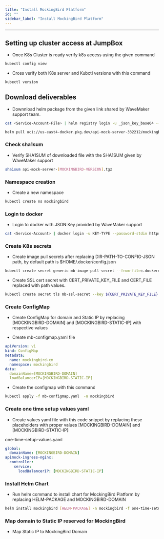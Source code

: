 ```yaml
---
title: "Install MockingBird Platform"
id: ""
sidebar_label: "Install MockingBird Platform"
---
```

---

## Setting up cluster access at JumpBox

- Once K8s Cluster is ready verify k8s access using the given command

```bash
kubectl config view
```
- Cross verify both K8s server and Kubctl versions with this command

```bash
kubectl version
```

## Download deliverables

- Downnload helm package from the given link shared by WaveMaker support team.

```bash
cat <Service-Account-File> | helm registry login -u _json_key_base64 --password-stdin https://us-east4-docker.pkg.dev
```

```bash
helm pull oci://us-east4-docker.pkg.dev/api-mock-server-332212/mockingbird/helm-charts/api-mock-server --version [MOCKINGBIRD-VERSION]
```


### Check sha1sum 

- Verify SHA1SUM of downloaded file with the SHA1SUM given by WaveMaker support

```bash
sha1sum api-mock-server-[MOCKINGBIRD-VERSION].tgz 
```

### Namespace creation

- Create a new namespace 

```bash
kubectl create ns mockingbird
```

### Login to docker

- Login to docker with JSON Key provided by WaveMaker support

```bash
cat <Service-Account> | docker login -u KEY-TYPE --password-stdin https://us-east4-docker.pkg.dev
```


### Create K8s secrets

- Create image pull secrets after replacing DIR-PATH-TO-CONFIG-JSON path, by default path is $HOME/.docker/config.json

```bash Command
kubectl create secret generic mb-image-pull-secret --from-file=.dockerconfigjson=[DIR-PATH-TO-CONFIG-JSON]/config.json --type=kubernetes.io/dockerconfigjson -n mockingbird
```

- Create SSL cert secret with CERT_PRIVATE_KEY_FILE and CERT_FILE replaced with path values.

```bash
kubectl create secret tls mb-ssl-secret --key ${CERT_PRIVATE_KEY_FILE} --cert ${CERT_FILE}
```
### Create ConfigMap

- Create ConfigMap for domain and Static IP by replacing [MOCKINGBIRD-DOMAIN] and [MOCKINGBIRD-STATIC-IP] with respective values

- Create mb-configmap.yaml file

```yaml
apiVersion: v1
kind: ConfigMap
metadata:
  name: mockingbird-cm
  namespace: mockingbird
data:
  domainName=[MOCKINGBIRD-DOMAIN]
  loadBalancerIP=[MOCKINGBIRD-STATIC-IP]
```

- Create the configmap with this command

```bash
kubectl apply -f mb-configmap.yaml  -n mockingbird
```

### Create one time setup values yaml
- Create values yaml file with this code snippet by replacing these placeholders with proper values [MOCKINGBIRD-DOMAIN] and [MOCKINGBIRD-STATIC-IP]

one-time-setup-values.yaml

```yaml
global:
  domainName: [MOCKINGBIRD-DOMAIN]
apimock-ingress-nginx:
  controller:
    service:
      loadBalancerIP: [MOCKINGBIRD-STATIC-IP]
```

### Install Helm Chart

- Run helm command to install chart for MockingBird Platform by replacing HELM-PACKAGE and MOCKINGBIRD-DOMAIN

```bash 
helm install mockingbird [HELM-PACKAGE] -n mockingbird -f one-time-setup-values.yaml
```  

### Map domain to Static IP reserved for MockingBird

- Map Static IP to MockingBird Domain

